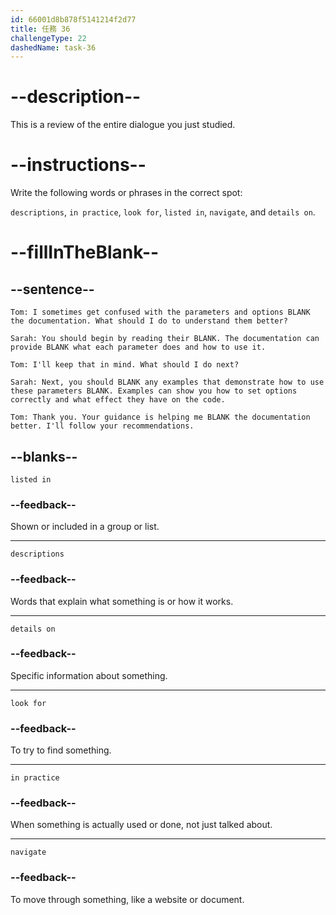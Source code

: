 ```yaml
---
id: 66001d8b878f5141214f2d77
title: 任務 36
challengeType: 22
dashedName: task-36
---
```


<!-- REVIEW -->

# --description--

This is a review of the entire dialogue you just studied.

# --instructions--

Write the following words or phrases in the correct spot:

`descriptions`, `in practice`, `look for`, `listed in`, `navigate`, and `details on`.

# --fillInTheBlank--

## --sentence--

`Tom: I sometimes get confused with the parameters and options BLANK the documentation. What should I do to understand them better?`

`Sarah: You should begin by reading their BLANK. The documentation can provide BLANK what each parameter does and how to use it.`

`Tom: I'll keep that in mind. What should I do next?`

`Sarah: Next, you should BLANK any examples that demonstrate how to use these parameters BLANK. Examples can show you how to set options correctly and what effect they have on the code.`

`Tom: Thank you. Your guidance is helping me BLANK the documentation better. I'll follow your recommendations.`

## --blanks--

`listed in`

### --feedback--

Shown or included in a group or list.

---

`descriptions`

### --feedback--

Words that explain what something is or how it works.

---

`details on`

### --feedback--

Specific information about something.

---

`look for`

### --feedback--

To try to find something.

---

`in practice`

### --feedback--

When something is actually used or done, not just talked about.

---

`navigate`

### --feedback--

To move through something, like a website or document.
